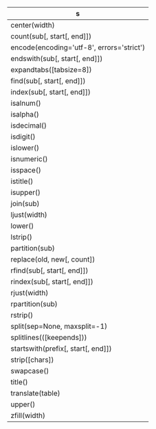 | s |
| --- |
| center\(width\) | 将字符串居中，并使用空格填充至长度 width 的新字符串 |
| count\(sub\[, start\[, end\]\]\) | 返回 sub 在字符串里边出现的次数，start 和 end 参数表示范围，可选。 |
| encode\(encoding='utf-8', errors='strict'\) | 以 encoding 指定的编码格式对字符串进行编码。 |
| endswith\(sub\[, start\[, end\]\]\) | 检查字符串是否以 sub 子字符串结束，如果是返回 True，否则返回 False。start 和 end 参数表示范围，可选。 |
| expandtabs\(\[tabsize=8\]\) | 把字符串中的 tab 符号（\t）转换为空格，如不指定参数，默认的空格数是 tabsize=8。 |
| find\(sub\[, start\[, end\]\]\) | 检测 sub 是否包含在字符串中，如果有则返回索引值，否则返回 -1，start 和 end 参数表示范围，可选。 |
| index\(sub\[, start\[, end\]\]\) | 跟 find 方法一样，不过如果 sub 不在 string 中会产生一个异常。 |
| isalnum\(\) | 如果字符串至少有一个字符并且所有字符都是字母或数字则返回 True，否则返回 False。 |
| isalpha\(\) | 如果字符串至少有一个字符并且所有字符都是字母则返回 True，否则返回 False。 |
| isdecimal\(\) | 如果字符串只包含十进制数字则返回 True，否则返回 False。 |
| isdigit\(\) | 如果字符串只包含数字则返回 True，否则返回 False。 |
| islower\(\) | 如果字符串中至少包含一个区分大小写的字符，并且这些字符都是小写，则返回 True，否则返回 False。 |
| isnumeric\(\) | 如果字符串中只包含数字字符，则返回 True，否则返回 False。 |
| isspace\(\) | 如果字符串中只包含空格，则返回 True，否则返回 False。 |
| istitle\(\) | 如果字符串是标题化（所有的单词都是以大写开始，其余字母均小写），则返回 True，否则返回 False。 |
| isupper\(\) | 如果字符串中至少包含一个区分大小写的字符，并且这些字符都是大写，则返回 True，否则返回 False。 |
| join\(sub\) | 以字符串作为分隔符，插入到 sub 中所有的字符之间。 |
| ljust\(width\) | 返回一个左对齐的字符串，并使用空格填充至长度为 width 的新字符串。 |
| lower\(\) | 转换字符串中所有大写字符为小写。 |
| lstrip\(\) | 去掉字符串左边的所有空格 |
| partition\(sub\) | 找到子字符串 sub，把字符串分成一个 3 元组 \(pre\_sub, sub, fol\_sub\)，如果字符串中不包含 sub 则返回 \('原字符串', '', ''\) |
| replace\(old, new\[, count\]\) | 把字符串中的 old 子字符串替换成 new 子字符串，如果 count 指定，则替换不超过 count 次。 |
| rfind\(sub\[, start\[, end\]\]\) | 类似于 find\(\) 方法，不过是从右边开始查找。 |
| rindex\(sub\[, start\[, end\]\]\) | 类似于 index\(\) 方法，不过是从右边开始。 |
| rjust\(width\) | 返回一个右对齐的字符串，并使用空格填充至长度为 width 的新字符串。 |
| rpartition\(sub\) | 类似于 partition\(\) 方法，不过是从右边开始查找。 |
| rstrip\(\) | 删除字符串末尾的空格。 |
| split\(sep=None, maxsplit=-1\) | 不带参数默认是以空格为分隔符切片字符串，如果 maxsplit 参数有设置，则仅分隔 maxsplit 个子字符串，返回切片后的子字符串拼接的列表。 |
| splitlines\(\(\[keepends\]\)\) | 按照 '\n' 分隔，返回一个包含各行作为元素的列表，如果 keepends 参数指定，则返回前 keepends 行。 |
| startswith\(prefix\[, start\[, end\]\]\) | 检查字符串是否以 prefix 开头，是则返回 True，否则返回 False。start 和 end 参数可以指定范围检查，可选。 |
| strip\(\[chars\]\) | 删除字符串前边和后边所有的空格，chars 参数可以定制删除的字符，可选。 |
| swapcase\(\) | 翻转字符串中的大小写。 |
| title\(\) | 返回标题化（所有的单词都是以大写开始，其余字母均小写）的字符串。 |
| translate\(table\) | 根据 table 的规则（可以由 str.maketrans\('a', 'b'\) 定制）转换字符串中的字符。 |
| upper\(\) | 转换字符串中的所有小写字符为大写。 |
| zfill\(width\) | 返回长度为 width 的字符串，原字符串右对齐，前边用 0 填充。 |

